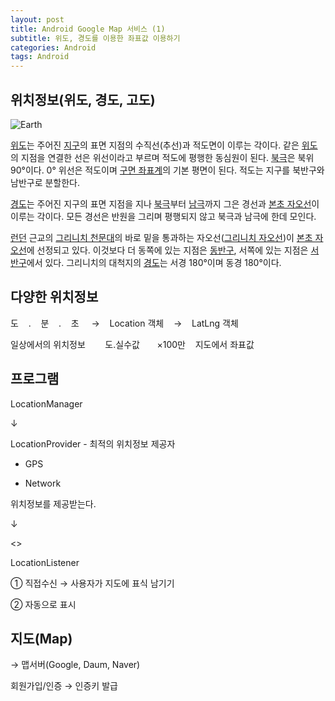 ```yaml
---
layout: post
title: Android Google Map 서비스 (1)
subtitle: 위도, 경도를 이용한 좌표값 이용하기
categories: Android
tags: Android
---
```


## 위치정보(위도, 경도, 고도)

<img src="https://upload.wikimedia.org/wikipedia/commons/thumb/6/62/Latitude_and_Longitude_of_the_Earth.svg/2880px-Latitude_and_Longitude_of_the_Earth.svg.png" title="" alt="Earth" data-align="center">

[위도](https://ko.wikipedia.org/wiki/%EC%9C%84%EB%8F%84 "위도")는 주어진 [지구](https://ko.wikipedia.org/wiki/%EC%A7%80%EA%B5%AC "지구")의 표면 지점의 수직선(추선)과 적도면이 이루는 각이다. 같은 [위도](https://ko.wikipedia.org/wiki/%EC%9C%84%EB%8F%84 "위도")의 지점을 연결한 선은 위선이라고 부르며 적도에 평행한 동심원이 된다. [북극](https://ko.wikipedia.org/wiki/%EB%B6%81%EA%B7%B9 "북극")은 북위 90°이다. 0° 위선은 적도이며 [구면 좌표계](https://ko.wikipedia.org/wiki/%EA%B5%AC%EB%A9%B4_%EC%A2%8C%ED%91%9C%EA%B3%84 "구면 좌표계")의 기본 평면이 된다. 적도는 지구를 북반구와 남반구로 분할한다.

[경도](https://ko.wikipedia.org/wiki/%EA%B2%BD%EB%8F%84 "경도")는 주어진 지구의 표면 지점을 지나 [북극](https://ko.wikipedia.org/wiki/%EB%B6%81%EA%B7%B9 "북극")부터 [남극](https://ko.wikipedia.org/wiki/%EB%82%A8%EA%B7%B9 "남극")까지 그은 경선과 [본초 자오선](https://ko.wikipedia.org/wiki/%EB%B3%B8%EC%B4%88_%EC%9E%90%EC%98%A4%EC%84%A0 "본초 자오선")이 이루는 각이다. 모든 경선은 반원을 그리며 평행되지 않고 북극과 남극에 한데 모인다.

[런던](https://ko.wikipedia.org/wiki/%EB%9F%B0%EB%8D%98 "런던") 근교의 [그리니치 천문대](https://ko.wikipedia.org/wiki/%EA%B7%B8%EB%A6%AC%EB%8B%88%EC%B9%98_%EC%B2%9C%EB%AC%B8%EB%8C%80 "그리니치 천문대")의 바로 밑을 통과하는 자오선([그리니치 자오선](https://ko.wikipedia.org/wiki/%EA%B7%B8%EB%A6%AC%EB%8B%88%EC%B9%98_%EC%9E%90%EC%98%A4%EC%84%A0 "그리니치 자오선"))이 [본초 자오선](https://ko.wikipedia.org/wiki/%EB%B3%B8%EC%B4%88_%EC%9E%90%EC%98%A4%EC%84%A0 "본초 자오선")에 선정되고 있다. 이것보다 더 동쪽에 있는 지점은 [동반구](https://ko.wikipedia.org/wiki/%EB%8F%99%EB%B0%98%EA%B5%AC "동반구"), 서쪽에 있는 지점은 [서반구](https://ko.wikipedia.org/wiki/%EC%84%9C%EB%B0%98%EA%B5%AC "서반구")에서 있다. 그리니치의 대척지의 [경도](https://ko.wikipedia.org/wiki/%EA%B2%BD%EB%8F%84 "경도")는 서경 180°이며 동경 180°이다.

## 다양한 위치정보

도    .    분    .    초     →    Location 객체    →    LatLng 객체

일상에서의 위치정보        도.실수값       ×100만    지도에서 좌표값

## 프로그램

LocationManager

↓

LocationProvider - 최적의 위치정보 제공자    

- GPS

- Network

위치정보를 제공받는다.

↓

<<interface>>

LocationListener

① 직접수신 → 사용자가 지도에 표식 남기기

② 자동으로 표시

## 지도(Map)

→ 맵서버(Google, Daum, Naver)

회원가입/인증 → 인증키 발급
